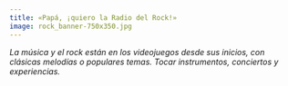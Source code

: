 ```yaml
---
title: «Papá, ¡quiero la Radio del Rock!»
image: rock_banner-750x350.jpg
---
```


*La música y el rock están en los videojuegos desde sus inicios, con clásicas melodías o populares temas. Tocar instrumentos, conciertos y experiencias.*

<!--more-->
